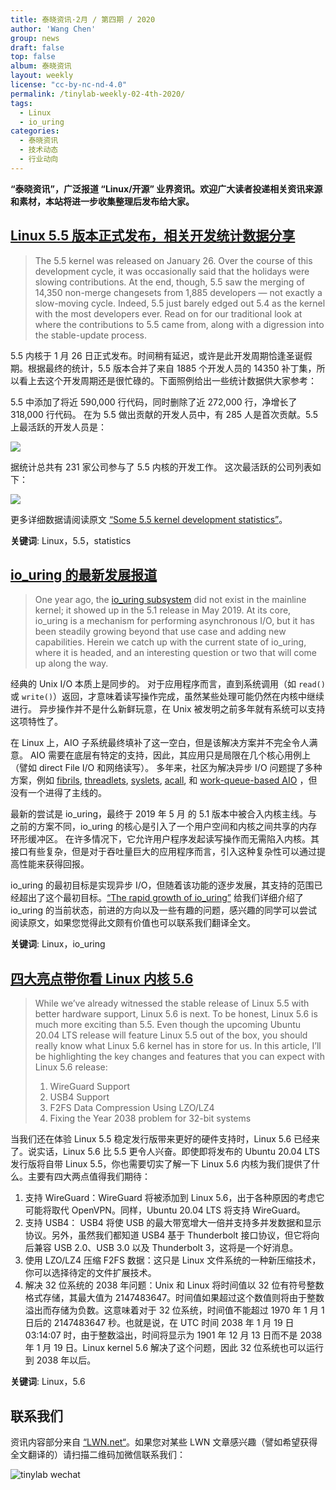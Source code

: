 ```yaml
---
title: 泰晓资讯·2月 / 第四期 / 2020
author: 'Wang Chen'
group: news
draft: false
top: false
album: 泰晓资讯
layout: weekly
license: "cc-by-nc-nd-4.0"
permalink: /tinylab-weekly-02-4th-2020/
tags:
  - Linux
  - io_uring
categories:
  - 泰晓资讯
  - 技术动态
  - 行业动向
---
```


**“泰晓资讯”，广泛报道 “Linux/开源” 业界资讯。欢迎广大读者投递相关资讯来源和素材，本站将进一步收集整理后发布给大家。**

## [**Linux 5.5 版本正式发布，相关开发统计数据分享**](https://lwn.net/Articles/810639/)

> The 5.5 kernel was released on January 26. Over the course of this development cycle, it was occasionally said that the holidays were slowing contributions. At the end, though, 5.5 saw the merging of 14,350 non-merge changesets from 1,885 developers — not exactly a slow-moving cycle. Indeed, 5.5 just barely edged out 5.4 as the kernel with the most developers ever. Read on for our traditional look at where the contributions to 5.5 came from, along with a digression into the stable-update process.

5.5 内核于 1 月 26 日正式发布。时间稍有延迟，或许是此开发周期恰逢圣诞假期。根据最终的统计，5.5 版本合并了来自 1885 个开发人员的 14350 补丁集，所以看上去这个开发周期还是很忙碌的。下面照例给出一些统计数据供大家参考：

5.5 中添加了将近 590,000 行代码，同时删除了近 272,000 行，净增长了 318,000 行代码。 在为 5.5 做出贡献的开发人员中，有 285 人是首次贡献。5.5 上最活跃的开发人员是：

![](/wp-content/uploads/2020/02/weekly-news-2020-02-4th/most-active-55-developers.png)

据统计总共有 231 家公司参与了 5.5 内核的开发工作。 这次最活跃的公司列表如下：

![](/wp-content/uploads/2020/02/weekly-news-2020-02-4th/most-active-55-employers.png)

更多详细数据请阅读原文 [“Some 5.5 kernel development statistics”](https://lwn.net/Articles/810639/)。

**关键词**: Linux，5.5，statistics

## [**io_uring 的最新发展报道**](https://lwn.net/Articles/810414/)

> One year ago, the [io_uring subsystem](https://lwn.net/Articles/776703/) did not exist in the mainline kernel; it showed up in the 5.1 release in May 2019. At its core, io_uring is a mechanism for performing asynchronous I/O, but it has been steadily growing beyond that use case and adding new capabilities. Herein we catch up with the current state of io_uring, where it is headed, and an interesting question or two that will come up along the way.

经典的 Unix I/O 本质上是同步的。 对于应用程序而言，直到系统调用（如 `read()` 或 `write()`）返回，才意味着读写操作完成，虽然某些处理可能仍然在内核中继续进行。 异步操作并不是什么新鲜玩意，在 Unix 被发明之前多年就有系统可以支持这项特性了。

在 Linux 上，AIO 子系统最终填补了这一空白，但是该解决方案并不完全令人满意。 AIO 需要在底层有特定的支持，因此，其应用只是局限在几个核心用例上（譬如 direct File I/O 和网络读写）。 多年来，社区为解决异步 I/O 问题提了多种方案，例如 [fibrils](https://lwn.net/Articles/219954/), [threadlets](https://lwn.net/Articles/223899/), [syslets](https://lwn.net/Articles/236206/), [acall](https://lwn.net/Articles/316806/), 和 [work-queue-based AIO](https://lwn.net/Articles/671649/) ，但没有一个进得了主线的。

最新的尝试是 io_uring，最终于 2019 年 5 月 的 5.1 版本中被合入内核主线。与之前的方案不同，io_uring 的核心是引入了一个用户空间和内核之间共享的内存环形缓冲区。 在许多情况下，它允许用户程序发起读写操作而无需陷入内核。其接口有些复杂，但是对于吞吐量巨大的应用程序而言，引入这种复杂性可以通过提高性能来获得回报。

io_uring 的最初目标是实现异步 I/O，但随着该功能的逐步发展，其支持的范围已经超出了这个最初目标。[“The rapid growth of io_uring”](https://lwn.net/Articles/810414/) 给我们详细介绍了 io_uring 的当前状态，前进的方向以及一些有趣的问题，感兴趣的同学可以尝试阅读原文，如果您觉得此文颇有价值也可以联系我们翻译全文。

**关键词**: Linux，io_uring

## [**四大亮点带你看 Linux 内核 5.6**](https://itsfoss.com/linux-kernel-5-6/)

> While we’ve already witnessed the stable release of Linux 5.5 with better hardware support, Linux 5.6 is next. To be honest, Linux 5.6 is much more exciting than 5.5. Even though the upcoming Ubuntu 20.04 LTS release will feature Linux 5.5 out of the box, you should really know what Linux 5.6 kernel has in store for us. In this article, I’ll be highlighting the key changes and features that you can expect with Linux 5.6 release:
> 1. WireGuard Support
> 2. USB4 Support
> 3. F2FS Data Compression Using LZO/LZ4
> 4. Fixing the Year 2038 problem for 32-bit systems

当我们还在体验 Linux 5.5 稳定发行版带来更好的硬件支持时，Linux 5.6 已经来了。说实话，Linux 5.6 比 5.5 更令人兴奋。即使即将发布的 Ubuntu 20.04 LTS 发行版将自带 Linux 5.5，你也需要切实了解一下 Linux 5.6 内核为我们提供了什么。主要有四大两点值得我们期待：
1. 支持 WireGuard：WireGuard 将被添加到 Linux 5.6，出于各种原因的考虑它可能将取代 OpenVPN。同样，Ubuntu 20.04 LTS 将支持 WireGuard。
2. 支持 USB4： USB4 将使 USB 的最大带宽增大一倍并支持多并发数据和显示协议。另外，虽然我们都知道 USB4 基于 Thunderbolt 接口协议，但它将向后兼容 USB 2.0、USB 3.0 以及 Thunderbolt 3，这将是一个好消息。
3. 使用 LZO/LZ4 压缩 F2FS 数据：这只是 Linux 文件系统的一种新压缩技术，你可以选择待定的文件扩展技术。
4. 解决 32 位系统的 2038 年问题：Unix 和 Linux 将时间值以 32 位有符号整数格式存储，其最大值为 2147483647。时间值如果超过这个数值则将由于整数溢出而存储为负数。这意味着对于 32 位系统，时间值不能超过 1970 年 1 月 1 日后的 2147483647 秒。也就是说，在 UTC 时间 2038 年 1 月 19 日 03:14:07 时，由于整数溢出，时间将显示为 1901 年 12 月 13 日而不是 2038 年 1 月 19 日。Linux kernel 5.6 解决了这个问题，因此 32 位系统也可以运行到 2038 年以后。

**关键词**: Linux，5.6

## 联系我们

资讯内容部分来自 [“LWN.net“](https://lwn.net/)。如果您对某些 LWN 文章感兴趣（譬如希望获得全文翻译的）请扫描二维码加微信联系我们：

![tinylab wechat](/images/wechat/tinylab.jpg)
